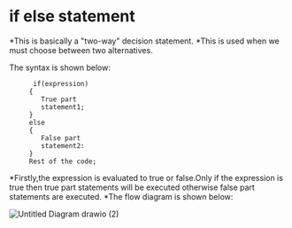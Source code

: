 # if else statement

*This is basically a "two-way" decision statement.
*This is used when we must choose between two alternatives.

The syntax is shown below:

          if(expression)
         {
            True part
            statement1;
         }
         else
         {
            False part
            statement2:
         }
         Rest of the code;

*Firstly,the expression is evaluated to true or false.Only if the expression is true then true part statements will be executed otherwise false part statements are executed.
*The flow diagram is shown below:

![Untitled Diagram drawio (2)](https://user-images.githubusercontent.com/67837564/181254584-7c32a6df-0edd-4544-8d8e-4257f0e430c5.png)
